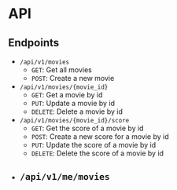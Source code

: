 # API

## Endpoints

- `/api/v1/movies`
  - `GET`: Get all movies
  - `POST`: Create a new movie
- `/api/v1/movies/{movie_id}`
  - `GET`: Get a movie by id
  - `PUT`: Update a movie by id
  - `DELETE`: Delete a movie by id
- `/api/v1/movies/{movie_id}/score`
  - `GET`: Get the score of a movie by id
  - `POST`: Create a new score for a movie by id
  - `PUT`: Update the score of a movie by id
  - `DELETE`: Delete the score of a movie by id
- `/api/v1/me/movies`
  -
